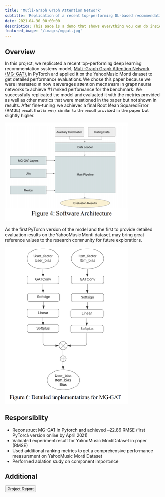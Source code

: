 ```yaml
---
title: 'Mutli-Graph Graph Attention Network'
subtitle: 'Replication of a recent top-performing DL-based recommendation system in PyTorch'
date: 2021-04-30 00:00:00
description: This page is a demo that shows everything you can do inside portfolio and blog posts.
featured_image: '/images/mggat.jpg'
---
```


<!-- ![](/images/demo/demo-landscape.jpg) -->

## Overview
In this project, we replicated a recent
top-performing deep learning recommendation
systems model, [Mutli-Graph Graph Attention Network
(MG-GAT)](https://dspace.mit.edu/bitstream/handle/1721.1/129854/1237564537-MIT.pdf?sequence=1&isAllowed=y), in PyTorch and applied it on the
YahooMusic Monti dataset to get detailed performance
evaluations. We chose this paper because we were
interested in how it leverages attention mechanism in
graph neural networks to achieve #1 ranked
performance for the benchmark. We successfully
replicated the model and evaluated it with the metrics
provided as well as other metrics that were mentioned
in the paper but not shown in results. After fine-tuning,
we achieved a final Root Mean Squared Error (RMSE)
result that is very similar to the result provided in the
paper but slightly higher. 

<img src='/images/mg-gat-img-1.png' width="400"/>

As the first PyTorch version of
the model and the first to provide detailed evaluation
results on the YahooMusic Monti dataset, may bring
great reference values to the research community for
future explorations.

<img src='/images/mg-gat-img-2.png' width="400"/>


## Responsiblity

* Reconstruct MG-GAT in Pytorch  and achieved ~22.86 RMSE (first PyTorch version online by April 2021)
* Validated experiment result for YahooMusic MontiDataset in paper (RMSE)
* Used additional ranking metrics to get a comprehensive performance measurement on
YahooMusic Monti Dataset
* Performed ablation study on component importance

## Additional

<button type="button" class="button" onclick="window.location.href='../download/MGGAT-final-report.pdf'">Project Report</button>

<!-- This page is a demo that shows everything you can do inside portfolio and blog posts.

We've included everything you need to create engaging posts about your work, and show off your case studies in a beautiful way.

**Obviously,** we’ve styled up *all the basic* text formatting options [available in markdown](https://github.com/adam-p/markdown-here/wiki/Markdown-Cheatsheet).

You can create lists:

* Simple bulleted lists
* Like this one
* Are cool

And:

1. Numbered lists
2. Like this other one
3. Are great too

You can also add blockquotes, which are shown at a larger width to help break up the layout and draw attention to key parts of your content:

> “Simple can be harder than complex: You have to work hard to get your thinking clean to make it simple. But it’s worth it in the end because once you get there, you can move mountains.”

The theme also supports markdown tables:

| Item                 | Author        | Supports tables? | Price |
|----------------------|---------------|------------------|-------|
| Duet Jekyll Theme    | Jekyll Themes | Yes              | $49   |
| Index Jekyll Theme   | Jekyll Themes | Yes              | $49   |
| Journal Jekyll Theme | Jekyll Themes | Yes              | $49   |

And footnotes[^1], which link to explanations[^2] at the bottom of the page[^3].

[^1]: Beautiful modern, minimal theme design.
[^2]: Powerful features to show off your work.
[^3]: Maintained and supported by the theme developer.

You can throw in some horizontal rules too:

---

### Image galleries

Here's a really neat custom feature we added – galleries:

<div class="gallery" data-columns="3">
	<img src="/images/demo/demo-portrait.jpg">
	<img src="/images/demo/demo-landscape.jpg">
	<img src="/images/demo/demo-square.jpg">
	<img src="/images/demo/demo-landscape-2.jpg">
</div>

Inspired by the Galleries feature from WordPress, we've made it easy to create grid layouts for your images. Just use a bit of simple HTML in your post to create a masonry grid image layout:

```html
<div class="gallery" data-columns="3">
    <img src="/images/demo/demo-portrait.jpg">
    <img src="/images/demo/demo-landscape.jpg">
    <img src="/images/demo/demo-square.jpg">
    <img src="/images/demo/demo-landscape-2.jpg">
</div>
```

*See what we did there? Code and syntax highlighting is built-in too!*

Change the number inside the 'columns' setting to create different types of gallery for all kinds of purposes. You can even click on each image to seamlessly enlarge it on the page.

---

### Image carousels

Here's another gallery with only one column, which creates a carousel slide-show instead.

A nice little feature: the carousel only advances when it is in view, so your visitors won't scroll down to find it half way through your images.

<div class="gallery" data-columns="1">
	<img src="/images/demo/demo-landscape.jpg">
	<img src="/images/demo/demo-landscape-2.jpg">
</div>

### What about videos?

Videos are an awesome way to show off your work in a more engaging and personal way, and we’ve made sure they work great on our themes. Just paste an embed code from YouTube or Vimeo, and the theme makes sure it displays perfectly:

<iframe src="https://player.vimeo.com/video/148003889" width="640" height="360" frameborder="0" allowfullscreen></iframe>

---

## Pretty cool, huh?

We've packed this theme with powerful features to show off your work.

Why not put them to use on your new portfolio?

<a href="https://jekyllthemes.io/theme/duet-portfolio-jekyll-theme" class="button button--large">Get This Theme</a> -->